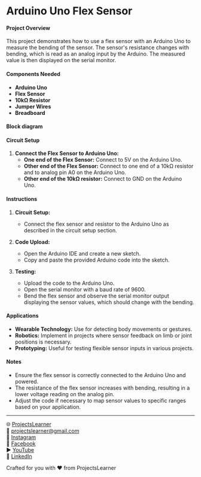 # Arduino Uno Flex Sensor

#### Project Overview

This project demonstrates how to use a flex sensor with an Arduino Uno to measure the bending of the sensor. The sensor's resistance changes with bending, which is read as an analog input by the Arduino. The measured value is then displayed on the serial monitor.

#### Components Needed

- **Arduino Uno**
- **Flex Sensor**
- **10kΩ Resistor**
- **Jumper Wires**
- **Breadboard**

#### Block diagram


#### Circuit Setup

1. **Connect the Flex Sensor to Arduino Uno:**
   - **One end of the Flex Sensor:** Connect to 5V on the Arduino Uno.
   - **Other end of the Flex Sensor:** Connect to one end of a 10kΩ resistor and to analog pin A0 on the Arduino Uno.
   - **Other end of the 10kΩ resistor:** Connect to GND on the Arduino Uno.

#### Instructions

1. **Circuit Setup:**
   - Connect the flex sensor and resistor to the Arduino Uno as described in the circuit setup section.

2. **Code Upload:**
   - Open the Arduino IDE and create a new sketch.
   - Copy and paste the provided Arduino code into the sketch.

3. **Testing:**
   - Upload the code to the Arduino Uno.
   - Open the serial monitor with a baud rate of 9600.
   - Bend the flex sensor and observe the serial monitor output displaying the sensor values, which should change with the bending.

#### Applications

- **Wearable Technology:** Use for detecting body movements or gestures.
- **Robotics:** Implement in projects where sensor feedback on limb or joint positions is necessary.
- **Prototyping:** Useful for testing flexible sensor inputs in various projects.

#### Notes

- Ensure the flex sensor is correctly connected to the Arduino Uno and powered.
- The resistance of the flex sensor increases with bending, resulting in a lower voltage reading on the analog pin.
- Adjust the code if necessary to map sensor values to specific ranges based on your application.

---

🌐 [ProjectsLearner](https://projectslearner.com/learn/arduino-uno-flex-sensor)  
📧 [projectslearner@gmail.com](mailto:projectslearner@gmail.com)  
📸 [Instagram](https://www.instagram.com/projectslearner/)  
📘 [Facebook](https://www.facebook.com/projectslearner)  
▶️ [YouTube](https://www.youtube.com/@ProjectsLearner)  
📘 [LinkedIn](https://www.linkedin.com/in/projectslearner)  

Crafted for you with ❤️ from ProjectsLearner